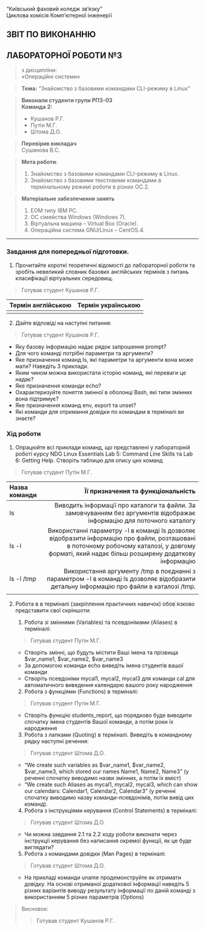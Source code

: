 “Київський фаховий коледж зв’язку”  
Циклова комісія Комп’ютерної інженерії

## ЗВІТ ПО ВИКОНАННЮ
## ЛАБОРАТОРНОЇ РОБОТИ №3
>з дисципліни:  
>«Операційні системи»

>**Тема:** 
>“Знайомство з базовими командами CLI-режиму в Linux”

>**Виконали студенти групи РПЗ-03**  
>**Команда 2:**
>- Кушанов Р.Г.
>- Путін М.Г.
>- Штома Д.О.

>**Перевірив викладач**  
>Сушанова В.С.

>**Мета роботи**:
>1. Знайомство з базовими командами CLI-режиму в Linux.
>2. Знайомство з базовими текстовими командами в термінальному режимі роботи в різних ОС.2. 


>**Матеріальне забезпечення занять**
>1. ЕОМ типу IBM PC.
>2. ОС сімейства Windows (Windows 7).
>3. Віртуальна машина – Virtual Box (Oracle).
>4. Операційна система GNU/Linux – CentOS.4. 


***

### Завдання для попередньої підготовки.
1. Прочитайте короткі теоретичні відомості до лабораторної роботи та зробіть невеликий словник базових англійських термінів з питань класифікації віртуальних середовищ.
>Готував студент Кушанов Р.Г.

| Термін англійською   | Термін українською |
|:---------------------|-------------------:|
|||

2. Дайте відповіді на наступні питання:
>Готував студент Кушанов Р.Г.


  - Яку базову інформацію надає рядок запрошення prompt?
  - Для чого команді потрібні параметри та аргументи?
  - Яке призначення команд ls, які параметри та аргументи вона може мати? Наведіть 3 приклади.
  - Яким чином можна використати історію команд, які переваги це надає?
  - Яке призначення команди echo?
  - Охарактеризуйте поняття змінної в оболонці Bash, які типи змінних вона підтримує?
  - Яке призначення команд env, export та unset?
  - Які команди для отримання довідки по командам в терміналі ви знаєте?

  
### Хід роботи

1. Опрацюйте всі приклади команд, що представлені у лабораторній роботі курсу NDG Linux Essentials Lab 5: Command Line Skills та Lab 6: Getting Help. Створіть таблицю для опису цих команд
>Готував студент Путін М.Г.


|Назва команди|Її призначення та функціональність|
|:------------|---------------------------------:|
|ls           |Виводить інформації про каталоги та файли. За замовчуванням без аргументів відображає інформацію для поточного каталогу|
|ls -l        |Використанні параметру -l в команді ls дозволяє відобразити інформацію про файли, розташовані в поточному робочому каталозі, у довгому форматі, який надає більш розширену додаткову інформацію|
|ls -l /tmp   |Використання аргументу /tmp в поєднанні з параметром -l в команді ls дозволяє відобразити детальну інформацію про файли в каталозі /tmp.|
|||

2. Робота в в терміналі (закріплення практичних навичок) обов`язково представити свої скріншоти:
    1. Робота зі змінними (Variables) та псевдонімами (Aliases) в терміналі:
    >Готував студент Путін М.Г.

    
      - Створіть змінні, що будуть містити Ваші імена та прізвища $var_name1, $var_name2, $var_name3
      - За допомогою команди echo виведіть імена студентів вашої команди
      - Створіть псевдоніми mycal1, mycal2, mycal3 для команди cal для автоматичного виведення календарю вашого року народження
      
      
      
    2. Робота з функціями (Functions) в терміналі:
    >Готував студент Путін М.Г.

    
      - Створіть функцію students_report, що порядково буде виводити спочатку імена студентів Вашої команди, а потім роки їх народження
      
      
    3. Робота з лапками (Quoting) в терміналі. Виведіть в командному рядку наступні речення:
     >Готував студент Штома Д.О.
     
     
      - “We create such variables as $var_name1, $var_name2, $var_name3, which stored our names Name1, Name2, Name3” (у реченні спочатку виводимо назви змінних, а потім їх вміст)
      - “We create such Aliases as mycal1, mycal2, mycal3, which can show our calendars: Calendar1, Calendar2, Calendar3” (у реченні спочатку виводимо назву команди-псевдонімів, потім вивід цих команд).
      
      
      
    4. Робота з інструкціями керування (Control Statements) в терміналі:
     >Готував студент Штома Д.О.
     
     
      - Чи можна завдання 2.1 та 2.2 ходу роботи виконати через інструкції керування без написання окремої функції, як це буде виглядати?
      
      
      
    5. Робота з командами довідки (Man Pages) в терміналі:
     >Готував студент Штома Д.О.
     
     
      - На прикладі команди uname продемонструйте як отримати довідку. На основі отриманої додаткової інформації наведіть 5 різних варіантів виводу результату інформації по даній команді з використанням 5 різних параметрів (Options)



>Висновок:
>>Готував студент Кушанов Р.Г.